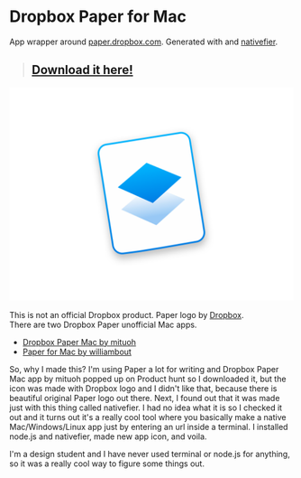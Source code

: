 # Dropbox Paper for Mac 
App wrapper around [paper.dropbox.com](https://paper.dropbox.com). Generated with and [nativefier](https://github.com/jiahaog/nativefier).

> ## [Download it here!](https://github.com/LukaMarr/dropbox-paper/raw/master/dropbox-paper-1.0.0.zip)<br>

![Dropbox Paper for Mac Icon](icon.png) <br>

This is not an official Dropbox product. Paper logo by [Dropbox](https://medium.com/dropbox-design). <br> 
There are two Dropbox Paper unofficial Mac apps. <br>
- [Dropbox Paper Mac by mituoh](https://github.com/mituoh/Dropbox-Paper-Mac)
- [Paper for Mac by williambout](https://github.com/williambout/paper-for-mac)

So, why I made this? I'm using Paper a lot for writing and Dropbox Paper Mac app by mituoh popped up on Product hunt so I downloaded it, but the icon was made with Dropbox logo and I didn't like that, because there is beautiful original Paper logo out there. Next, I found out that it was made just with this thing called nativefier. I had no idea what it is so I checked it out and it turns out it's a really cool tool where you basically make a native Mac/Windows/Linux app just by entering an url inside a terminal. I installed node.js and nativefier, made new app icon, and voila. 

I'm a design student and I have never used terminal or node.js for anything, so it was a really cool way to figure some things out.